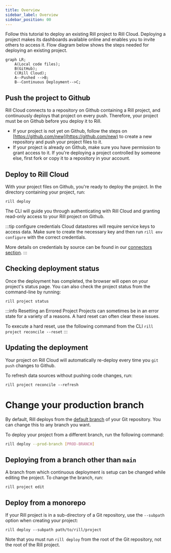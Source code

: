 ```yaml
---
title: Overview
sidebar_label: Overview
sidebar_position: 00
---
```


<!-- WARNING: There are links to this page in source code. If you move it, find and replace the links and consider adding a redirect in docusaurus.config.js. -->

Follow this tutorial to deploy an existing Rill project to Rill Cloud. Deploying a project makes its dashboards available online and enables you to invite others to access it.
Flow diagram below shows the steps needed for deploying an existing project.  
```mermaid
graph LR;
    A(Local code files);
    B(GitHub);
    C(Rill Cloud);
    A--Pushed -->B;
    B--Continuous Deployment-->C;
```
    
## Push the project to Github

Rill Cloud connects to a repository on Github containing a Rill project, and continuously deploys that project on every push. Therefore, your project must be on Github before you deploy it to Rill.

- If your project is not yet on Github, follow the steps on [https://github.com/new](https://github.com/new) to create a new repository and push your project files to it.
- If your project is already on Github, make sure you have permission to grant access to it. If you're deploying a project controlled by someone else, first fork or copy it to a repository in your account.

## Deploy to Rill Cloud

With your project files on Github, you're ready to deploy the project. In the directory containing your project, run:

```
rill deploy
```

The CLI will guide you through authenticating with Rill Cloud and granting read-only access to your Rill project on Github.

:::tip configure credentials
Cloud datastores will require service keys to access data. Make sure to create the necessary key and then run ```rill env configure``` with the correct credentials. 

More details on credentials by source can be found in our [connectors section](../build/credentials/credentials.md). 
:::


## Checking deployment status

Once the deployment has completed, the browser will open on your project's status page. You can also check the project status from the command-line by running:
```
rill project status
```

:::info Resetting an Errored Project
Projects can sometimes be in an error state for a variety of a reasons. A hard reset can often clear these issues.

To execute a hard reset, use the following command from the CLI `rill project reconcile --reset` 
:::

## Updating the deployment

Your project on Rill Cloud will automatically re-deploy every time you `git push` changes to Github.

To refresh data sources without pushing code changes, run:
```
rill project reconcile --refresh
```

# Change your production branch

By default, Rill deploys from the [default branch](https://docs.github.com/en/pull-requests/collaborating-with-pull-requests/proposing-changes-to-your-work-with-pull-requests/about-branches#about-the-default-branch) of your Git repository. You can change this to any branch you want.

To deploy your project from a different branch, run the following command:

```bash
rill deploy --prod-branch [PROD-BRANCH]
```

## Deploying from a branch other than `main`
A branch from which continuous deployment is setup can be changed while editing the project. To change the branch, run:
```
rill project edit
```

## Deploy from a monorepo

If your Rill project is in a sub-directory of a Git repository, use the `--subpath` option when creating your project:
```
rill deploy --subpath path/to/rill/project
```
Note that you must run `rill deploy` from the root of the Git repository, not the root of the Rill project.

